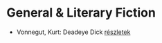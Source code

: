 # General & Literary Fiction

- Vonnegut, Kurt: Deadeye Dick [részletek](_details/Vonnegut%2C%20Kurt.md#id_1616)